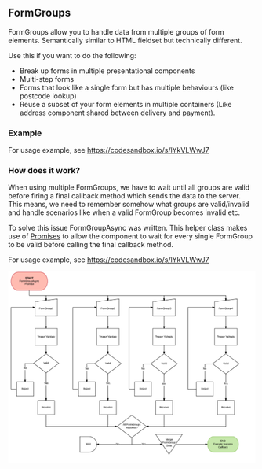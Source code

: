 ## FormGroups
FormGroups allow you to handle data from multiple groups of form elements. Semantically similar to HTML fieldset but technically different.

Use this if you want to do the following:
 - Break up forms in multiple presentational components
 - Multi-step forms
 - Forms that look like a single form but has multiple behaviours (like postcode lookup)
 - Reuse a subset of your form elements in multiple containers (Like address component shared between delivery and payment).

### Example
For usage example, see https://codesandbox.io/s/lYkVLWwJ7

### How does it work?
When using multiple FormGroups, we have to wait until all groups are valid before firing a final callback method which sends the data to the server. This means, we need to remember somehow what groups are valid/invalid and handle scenarios like when a valid FormGroup becomes invalid etc.

To solve this issue FormGroupAsync was written. This helper class makes use of [Promises](https://developer.mozilla.org/en-US/docs/Web/JavaScript/Reference/Global_Objects/Promise) to allow the component to wait for every single FormGroup to be valid before calling the final callback method.

For usage example, see https://codesandbox.io/s/lYkVLWwJ7

![FormGroupAsync](images/FormGroupAsync.png)


